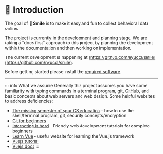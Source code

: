 # :cowboy_hat_face: Introduction

The goal of 🫠 **Smile** is to make it easy and fun to collect behavioral data online.

The project is currently in the development and planning stage. We are taking a "docs first" approach to this project by planning the development within the documentation and then working on implementation. 

The current development is happening at [https://github.com/nyuccl/smile](https://github.com/nyuccl/smile).

Before getting started please install the [required software](/requirements).

--- 

::: info What we assume
Generally this project assumes you have some familiarity with typing commands in a terminal program, git, [GitHub](https://github.com), and basic concepts about web servers and web design.  Some helpful websites to address deficiencies:

- [The missing semester of your CS education](https://missing.csail.mit.edu) - how to use the shell/terminal program, git, security concepts/encryption
- [Git for beginners](https://medium.com/dwarsoft/git-for-beginners-part-i-basic-git-concepts-a7beb5a136d)
- [Interneting is hard](https://www.internetingishard.com) - Friendly web development tutorials for complete beginners
- [Learn Vue](https://learnvue.co) - useful website for learning the Vue.js framework
- [Vuejs tutorial](https://vuejs.org/tutorial/#step-1) 
- [Vuejs docs](https://vuejs.org/guide/introduction.html)
:::